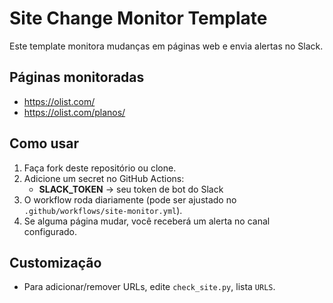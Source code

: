 # Site Change Monitor Template

Este template monitora mudanças em páginas web e envia alertas no Slack.

## Páginas monitoradas

- https://olist.com/
- https://olist.com/planos/

## Como usar

1. Faça fork deste repositório ou clone.
2. Adicione um secret no GitHub Actions:
    - **SLACK_TOKEN** → seu token de bot do Slack
3. O workflow roda diariamente (pode ser ajustado no `.github/workflows/site-monitor.yml`).
4. Se alguma página mudar, você receberá um alerta no canal configurado.

## Customização

- Para adicionar/remover URLs, edite `check_site.py`, lista `URLS`.